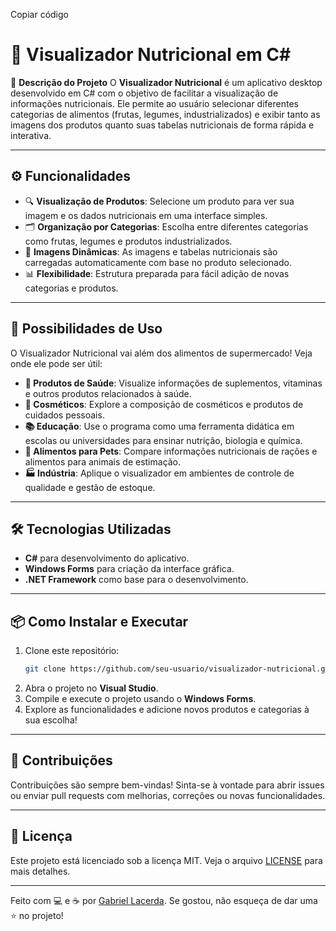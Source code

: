 
Copiar código
# 🥗 Visualizador Nutricional em C#

🎯 **Descrição do Projeto**
O **Visualizador Nutricional** é um aplicativo desktop desenvolvido em C# com o objetivo de facilitar a visualização de informações nutricionais. Ele permite ao usuário selecionar diferentes categorias de alimentos (frutas, legumes, industrializados) e exibir tanto as imagens dos produtos quanto suas tabelas nutricionais de forma rápida e interativa.

---

## ⚙️ **Funcionalidades**
- 🔍 **Visualização de Produtos**: Selecione um produto para ver sua imagem e os dados nutricionais em uma interface simples.
- 🗂️ **Organização por Categorias**: Escolha entre diferentes categorias como frutas, legumes e produtos industrializados.
- 📸 **Imagens Dinâmicas**: As imagens e tabelas nutricionais são carregadas automaticamente com base no produto selecionado.
- 📊 **Flexibilidade**: Estrutura preparada para fácil adição de novas categorias e produtos.

---

## 🚀 **Possibilidades de Uso**
O Visualizador Nutricional vai além dos alimentos de supermercado! Veja onde ele pode ser útil:

- **💊 Produtos de Saúde**: Visualize informações de suplementos, vitaminas e outros produtos relacionados à saúde.
- **💄 Cosméticos**: Explore a composição de cosméticos e produtos de cuidados pessoais.
- **📚 Educação**: Use o programa como uma ferramenta didática em escolas ou universidades para ensinar nutrição, biologia e química.
- **🐾 Alimentos para Pets**: Compare informações nutricionais de rações e alimentos para animais de estimação.
- **🏭 Indústria**: Aplique o visualizador em ambientes de controle de qualidade e gestão de estoque.

---

## 🛠️ **Tecnologias Utilizadas**
- **C#** para desenvolvimento do aplicativo.
- **Windows Forms** para criação da interface gráfica.
- **.NET Framework** como base para o desenvolvimento.

---

## 📦 **Como Instalar e Executar**

1. Clone este repositório:
    ```bash
    git clone https://github.com/seu-usuario/visualizador-nutricional.git
    ```
2. Abra o projeto no **Visual Studio**.
3. Compile e execute o projeto usando o **Windows Forms**.
4. Explore as funcionalidades e adicione novos produtos e categorias à sua escolha!

---

## 📝 **Contribuições**
Contribuições são sempre bem-vindas! Sinta-se à vontade para abrir issues ou enviar pull requests com melhorias, correções ou novas funcionalidades.

---

## 📄 **Licença**
Este projeto está licenciado sob a licença MIT. Veja o arquivo [LICENSE](LICENSE) para mais detalhes.

---

Feito com 💻 e ☕ por [Gabriel Lacerda](https://www.linkedin.com/in/gabriel-lacerda-052a8a293/). Se gostou, não esqueça de dar uma ⭐ no projeto!


